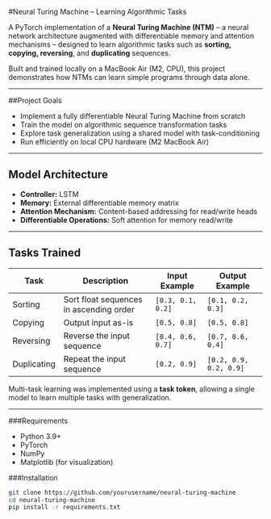 #Neural Turing Machine – Learning Algorithmic Tasks

A PyTorch implementation of a **Neural Turing Machine (NTM)** – a neural network architecture augmented with differentiable memory and attention mechanisms – designed to learn algorithmic tasks such as **sorting, copying, reversing**, and **duplicating** sequences.

Built and trained locally on a MacBook Air (M2, CPU), this project demonstrates how NTMs can learn simple programs through data alone.

---

##Project Goals

- Implement a fully differentiable Neural Turing Machine from scratch
- Train the model on algorithmic sequence transformation tasks
- Explore task generalization using a shared model with task-conditioning
- Run efficiently on local CPU hardware (M2 MacBook Air)

---

## Model Architecture

- **Controller:** LSTM
- **Memory:** External differentiable memory matrix
- **Attention Mechanism:** Content-based addressing for read/write heads
- **Differentiable Operations:** Soft attention for memory read/write

---

## Tasks Trained

| Task        | Description                            | Input Example                | Output Example              |
|-------------|----------------------------------------|------------------------------|-----------------------------|
| Sorting     | Sort float sequences in ascending order| `[0.3, 0.1, 0.2]`            | `[0.1, 0.2, 0.3]`           |
| Copying     | Output input as-is                     | `[0.5, 0.8]`                 | `[0.5, 0.8]`                |
| Reversing   | Reverse the input sequence             | `[0.4, 0.6, 0.7]`            | `[0.7, 0.6, 0.4]`           |
| Duplicating | Repeat the input sequence              | `[0.2, 0.9]`                 | `[0.2, 0.9, 0.2, 0.9]`      |

Multi-task learning was implemented using a **task token**, allowing a single model to learn multiple tasks with generalization.

---

###Requirements

- Python 3.9+
- PyTorch
- NumPy
- Matplotlib (for visualization)

###Installation

```bash
git clone https://github.com/yourusername/neural-turing-machine
cd neural-turing-machine
pip install -r requirements.txt
